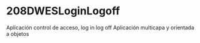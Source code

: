 # 208DWESLoginLogoff
Aplicación control de acceso, log in log off
Aplicación multicapa y orientada a objetos
